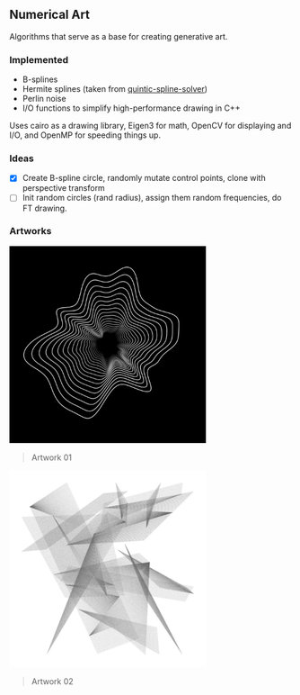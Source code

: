 ## Numerical Art
Algorithms that serve as a base for creating generative art.

### Implemented
- B-splines
- Hermite splines (taken from [quintic-spline-solver](https://github.com/janhuenermann/quintic-spline-solver))
- Perlin noise
- I/O functions to simplify high-performance drawing in C++ 

Uses cairo as a drawing library, Eigen3 for math, OpenCV for displaying and I/O, and OpenMP for speeding things up.

### Ideas
- [x] Create B-spline circle, randomly mutate control points, clone with perspective transform
- [ ] Init random circles (rand radius), assign them random frequencies, do FT drawing.

### Artworks
<img src="artworks/01/rendering-2.jpg" width="350" />

> Artwork 01

<img src="artworks/02/rendering.jpg" width="350" />

> Artwork 02